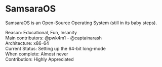 # SamsaraOS

SamsaraOS is an Open-Source Operating System (still in its baby steps).

Reason:                 Educational, Fun, Insanity  
Main contributors:      @pwk4m1  -  @captainarash  
Architecture:           x86-64  
Current Status:         Setting up the 64-bit long-mode  
When complete:          Almost never  
Contribution:           Highly Appreciated  
